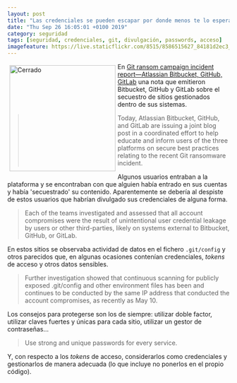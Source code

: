 ```yaml
--- 
layout: post
title: "Las credenciales se pueden escapar por donde menos te lo esperas"
date: "Thu Sep 26 16:05:01 +0100 2019"
category: seguridad
tags: [seguridad, credenciales, git, divulgación, passwords, acceso]
imagefeature: https://live.staticflickr.com/8515/8586515627_84181d2ec3_m.jpg
---
```


<a href="https://www.flickr.com/photos/fernand0/8586515627" title="Cerrado"><img src="https://live.staticflickr.com/8515/8586515627_84181d2ec3_m.jpg" width="240"  alt="Cerrado" style="float:left; margin:5px"></a>
En [Git ransom campaign incident report—Atlassian Bitbucket, GitHub, GitLab](https://github.blog/2019-05-14-git-ransom-campaign-incident-report/) una nota que emitieron Bitbucket, GitHub y GitLab sobre el secuestro de sitios gestionados dentro de sus sistemas.

> Today, Atlassian Bitbucket, GitHub, and GitLab are issuing a joint blog post in a coordinated effort to help educate and inform users of the three platforms on secure best practices relating to the recent Git ransomware incident.

 Algunos usuarios entraban a la plataforma y se encontraban con que alguien había entrado en sus cuentas y había 'secuestrado' su contenido. Aparentemente se debería al despiste de estos usuarios que habrían divulgado sus credenciales de alguna forma.

> Each of the teams investigated and assessed that all account compromises were the result of unintentional user credential leakage by users or other third-parties, likely on systems external to Bitbucket, GitHub, or GitLab. 

En estos sitios se observaba actividad de datos en el fichero `.git/config` y otros parecidos que, en algunas ocasiones contenían credenciales, *tokens* de acceso y otros datos sensibles.

> Further investigation showed that continuous scanning for publicly exposed .git/config and other environment files has been and continues to be conducted by the same IP address that conducted the account compromises, as recently as May 10. 

Los consejos para protegerse son los de siempre: utilizar doble factor, utilizar claves fuertes y únicas para cada sitio, utilizar un gestor de contraseñas...

> Use strong and unique passwords for every service.

Y, con respecto a los *tokens* de acceso, considerarlos como credenciales y gestionarlos de manera adecuada (lo que incluye no ponerlos en el propio código).



